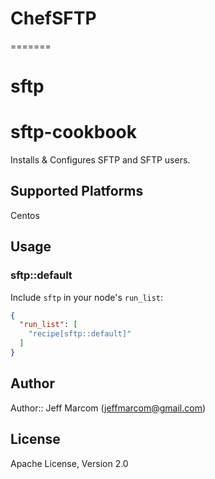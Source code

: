 # ChefSFTP
=======
# sftp

# sftp-cookbook

Installs & Configures SFTP and SFTP users.

## Supported Platforms

Centos

## Usage

### sftp::default

Include `sftp` in your node's `run_list`:

```json
{
  "run_list": [
    "recipe[sftp::default]"
  ]
}
```

## Author

Author:: Jeff Marcom (<jeffmarcom@gmail.com>)

## License

Apache License, Version 2.0
